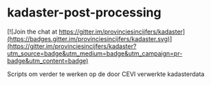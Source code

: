 # kadaster-post-processing

[![Join the chat at https://gitter.im/provinciesincijfers/kadaster](https://badges.gitter.im/provinciesincijfers/kadaster.svg)](https://gitter.im/provinciesincijfers/kadaster?utm_source=badge&utm_medium=badge&utm_campaign=pr-badge&utm_content=badge)

Scripts om verder te werken op de door CEVI verwerkte kadasterdata
